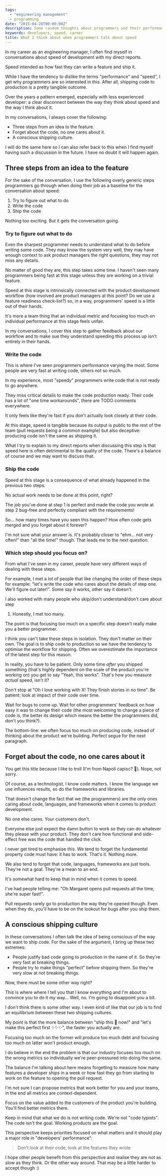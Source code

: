 ```yaml
---
tags:
  - "engineering management"
  - programming
date: "2015-04-28T00:00:00Z"
description: Some random thoughts about programmers and their performance
keywords: developers, speed, career
title: What I think about when programmers talk about speed
---
```


In my career as an engineering manager, I often find myself in conversations
about speed of development with my direct reports.

Speed intended as how fast they can write a feature and ship it.

While I have the tendency to dislike the terms "performance" and "speed", I get
why programmers are so interested in this. After all, shipping code to
production is a pretty tangible outcome.

Over the years a pattern emerged, especially with less experienced developer: a
clear disconnect between the way they think about speed and the way I think
about it.

In my conversations, I always cover the following:

- Three steps from an idea to the feature.
- Forget about the code, no one cares about it.
- A conscious shipping culture.

I will do the same here so I can also refer back to this when I find myself
having such a discussion in the future. I have no doubt it will happen again.

## Three steps from an idea to the feature

For the sake of the conversation, I use the following overly generic steps
programmers go through when doing their job as a baseline for the conversation
about speed:

1. Try to figure out what to do
2. Write the code
3. Ship the code

Nothing too exciting. But it gets the conversation going.

### Try to figure out what to do

Even the sharpest programmer needs to understand what to do before writing some
code. They may know the system very well, they may have enough context to ask
product managers the right questions, they may not miss any details.

No matter of good they are, this step takes some time. I haven't seen many
programmers being fast at this stage unless they are working on a trivial
feature.

Speed at this stage is intrinsically connected with the product development
workflow (how involved are product managers at this point? Do we use a feature
readiness check-list?) so, in a way, programmers' speed is a little out of their
hands.

It's more a team thing that an individual metric and focusing too much on
individual performance at this stage feels unfair.

In my conversations, I cover this step to gather feedback about our workflow and
to make sue they understand speeding this process up isn't entirely in their
hands.

### Write the code

This is where I've seen programmers performance varying the most. Some people
are very fast at writing code, others not so much.

In my experience, most "speedy" programmers write code that is not ready to go
anywhere.

They miss critical details to make the code production ready. Their code has a
lot of "one time workarounds", there are TODO comments everywhere.

It only feels like they're fast if you don't actually look closely at their
code.

At this stage, speed is tangible because its output is public to the rest of the
team (pull requests being a common example) but also deceptive: producing code
isn't the same as shipping it.

What I try to explain to my direct reports when discussing this step is that
speed here is often detrimental to the quality of the code. There's a balance of
course and we may want to discuss that.

### Ship the code

Speed at this stage is a consequence of what already happened in the previous
two steps.

No actual work needs to be done at this point, right?

The job you've done at step 1 is perfect and made the code you wrote at step 2
bug-free and perfectly compliant with the requirements!

So... how many times have you seen this happen? How often code gets merged and
you forget about it forever?

I'm not sure what your answer is. It's probably closer to "ehm... not very
often!" than "all the time!" though. That leads me to the next question.

### Which step should you focus on?

From what I've seen in my career, people have very different ways of dealing
with these steps.

For example, I met a lot of people that like changing the order of these steps
for example: "let's write the code who cares about the details of step one.
We'll figure out later!". Some say it works, other say it doesn't.

I also worked with many people who skip/don't understand/don't care about step
1. Honestly, I met too many.

The point is that focusing too much on a specific step doesn't really make you a
better programmer.

I think you can't take these steps in isolation. They don't matter on their own.
The goal is to ship code to production so we have the tendency to optimise the
workflow for shipping. Often we overestimate the importance of the latest step
for this reason.

In reality, you have to be patient. Only some time _after_ you shipped something
(that's highly dependent on the scale of the product you're working on) you get
to say "Yeah, this works". That's how you measure _actual_ speed, isn't it?

Don't stop at "Oh I love working with X! They finish stories in no time". Be
patient: look at impact of their code over time.

Wait for bugs to come up. Wait for other programmers' feedback on how easy it
was to change their code (the most welcoming to change a piece of code is, the
better its design which means the better the programmers did, don't you think?).

The bottom-line: we often focus too much on producing code, instead of thinking
about the product we're building. Perfect segue for the next paragraph.

## Forget about the code, no one cares about it

You get this title because I like to troll (I'm from Napoli capisc? 🤌). Nope,
not sorry.

Of course, as a technologist, I know code matters. I know the language we use
influences results, so do the frameworks and libraries.

That doesn't change the fact that we (the programmers) are the only ones caring
about code, languages, and frameworks when it comes to product development.

No one else cares. Your customers don't.

Everyone else just expect the damn button to work so they can do whatever they
please with your product. They don't care how functional and side-effect free
was the code that handled the click.

I never get tired to emphasise this. We tend to forget the fundamental property
code must have: it has to work. That's it. Nothing more.

We also tend to forget that code, languages, frameworks are just tools. They're
not a goal. They're a mean to an end.

It's somewhat hard to keep that in mind when it comes to speed.

I've had people telling me: "Oh Margaret opens pull requests all the time,
she're super fast!".

Pull requests rarely go to production the way they're opened though. Even when
they do, you'll have to be on the lookout for bugs after you ship them.

## A conscious shipping culture

In these conversations I often talk the idea of being conscious of the way we
want to ship code. For the sake of the argument, I bring up these two extremes:

- People justify bad code going to production in the name of it. So they're very
  fast at breaking things.
- People try to make things "perfect" before shipping them. So they're very slow
  at not breaking things.

Now, there must be some other way right?

This is where where I tell you that I know everything and I'm about to convince
you to do it my way... Well, no. I'm going to disappoint you a bit.

I don't think there is some other way. I even kind of like that our job is to
find an equilibrium between these two shipping cultures.

My point is that the more balance between "ship this 💩 now!" and "let's make
this perfect first ✨✨✨", the faster you actually are.

Focusing too much on the former will produce too much debt and focusing too much
on latter won't product enough.

I do believe in the end the problem is that our industry focuses too much on the
wrong metrics so individually we're peer-pressured into doing the same.

The balance I'm talking about here means forgetting to measure how many features
a developer ships in a week or how fast they go from starting to work on the
feature to opening the pull request.

I'm not sure I can propose metrics that work better for you and your teams, in
the end all metrics are context-dependent.

Focus on the value added to the customers of the product you're building. You'll
find better metrics there.

Keep in mind that what we do is not writing code. We're not "code typists". The
code isn't the goal. Working products are the goal.

This perspective keeps priorities focused on what matters and it should play a
major role in "developers' performance":

> Don't look at their code, look at the features they wrote

I hope other people benefit from this perspective and realise they are not as
slow as they think. Or the other way around. That may be a little harder to
accept though :)
